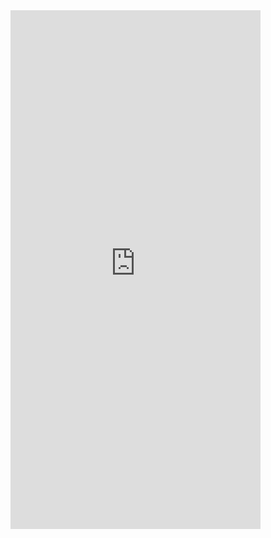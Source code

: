 <iframe src="https://aetherhub.com/Deck/Embed/589854" width="400" height="830" frameborder="0"></iframe>

